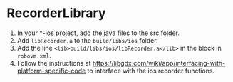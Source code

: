 # RecorderLibrary

1. In your *-ios project, add the java files to the src folder.
2. Add `libRecorder.a` to the `build/libs/ios` folder. 
3. Add the line `<lib>build/libs/ios/libRecorder.a</lib>` in the block in `robovm.xml`.
4. Follow the instructions at https://libgdx.com/wiki/app/interfacing-with-platform-specific-code to interface with the ios recorder functions.
